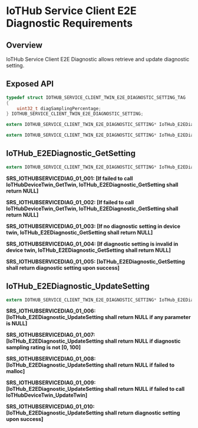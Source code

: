 # IoTHub Service Client E2E Diagnostic Requirements

## Overview

IoTHub Service Client E2E Diagnostic allows retrieve and update diagnostic setting.

## Exposed API

```c
typedef struct IOTHUB_SERVICE_CLIENT_TWIN_E2E_DIAGNOSTIC_SETTING_TAG
{
    uint32_t diagSamplingPercentage;
} IOTHUB_SERVICE_CLIENT_TWIN_E2E_DIAGNOSTIC_SETTING;

extern IOTHUB_SERVICE_CLIENT_TWIN_E2E_DIAGNOSTIC_SETTING* IoTHub_E2EDiagnostic_GetSetting(IOTHUB_SERVICE_CLIENT_DEVICE_TWIN_HANDLE serviceClientDeviceTwinHandle, const char* deviceId);

extern IOTHUB_SERVICE_CLIENT_TWIN_E2E_DIAGNOSTIC_SETTING* IoTHub_E2EDiagnostic_UpdateSetting(IOTHUB_SERVICE_CLIENT_DEVICE_TWIN_HANDLE serviceClientDeviceTwinHandle, const char* deviceId, IOTHUB_SERVICE_CLIENT_TWIN_E2E_DIAGNOSTIC_SETTING* diagSetting);
```

## IoTHub_E2EDiagnostic_GetSetting
```c
extern IOTHUB_SERVICE_CLIENT_TWIN_E2E_DIAGNOSTIC_SETTING* IoTHub_E2EDiagnostic_GetSetting(IOTHUB_SERVICE_CLIENT_DEVICE_TWIN_HANDLE serviceClientDeviceTwinHandle, const char* deviceId);
```

**SRS_IOTHUBSERVICEDIAG_01_001: [**If failed to call IoTHubDeviceTwin_GetTwin, IoTHub_E2EDiagnostic_GetSetting shall return NULL**]**

**SRS_IOTHUBSERVICEDIAG_01_002: [**If failed to call IoTHubDeviceTwin_GetTwin, IoTHub_E2EDiagnostic_GetSetting shall return NULL**]**

**SRS_IOTHUBSERVICEDIAG_01_003: [**If no diagnostic setting in device twin, IoTHub_E2EDiagnostic_GetSetting shall return NULL**]**

**SRS_IOTHUBSERVICEDIAG_01_004: [**If diagnostic setting is invalid in device twin, IoTHub_E2EDiagnostic_GetSetting shall return NULL**]**

**SRS_IOTHUBSERVICEDIAG_01_005: [**IoTHub_E2EDiagnostic_GetSetting shall return diagnostic setting upon success**]**

## IoTHub_E2EDiagnostic_UpdateSetting
```c
extern IOTHUB_SERVICE_CLIENT_TWIN_E2E_DIAGNOSTIC_SETTING* IoTHub_E2EDiagnostic_UpdateSetting(IOTHUB_SERVICE_CLIENT_DEVICE_TWIN_HANDLE serviceClientDeviceTwinHandle, const char* deviceId, IOTHUB_SERVICE_CLIENT_TWIN_E2E_DIAGNOSTIC_SETTING* diagSetting);
```
**SRS_IOTHUBSERVICEDIAG_01_006: [**IoTHub_E2EDiagnostic_UpdateSetting shall return NULL if any parameter is NULL**]**

**SRS_IOTHUBSERVICEDIAG_01_007: [**IoTHub_E2EDiagnostic_UpdateSetting shall return NULL if diagnostic sampling rating is not [0, 100**]**

**SRS_IOTHUBSERVICEDIAG_01_008: [**IoTHub_E2EDiagnostic_UpdateSetting shall return NULL if failed to malloc**]**

**SRS_IOTHUBSERVICEDIAG_01_009: [**IoTHub_E2EDiagnostic_UpdateSetting shall return NULL if failed to call IoTHubDeviceTwin_UpdateTwin**]**

**SRS_IOTHUBSERVICEDIAG_01_010: [**IoTHub_E2EDiagnostic_UpdateSetting shall return diagnostic setting upon success**]**



